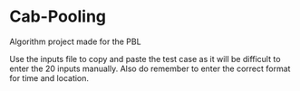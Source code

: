 # Cab-Pooling
Algorithm project made for the PBL

Use the inputs file to copy and paste the test case as it will be difficult to enter the 20 inputs manually.
Also do remember to enter the correct format for time and location.
